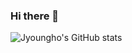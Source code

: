 ### Hi there 👋

![Jyoungho's GitHub stats](https://github-readme-stats.vercel.app/api?username=Jyoungho&show_icons=true&theme=dracula)

<!--
**Jyoungho/Jyoungho** is a ✨ _special_ ✨ repository because its `README.md` (this file) appears on your GitHub profile.

Here are some ideas to get you started:

- 🔭 I’m currently working on ...
- 🌱 I’m currently learning ...
- 👯 I’m looking to collaborate on ...
- 🤔 I’m looking for help with ...
- 💬 Ask me about ...
- 📫 How to reach me: ...
- 😄 Pronouns: ...
- ⚡ Fun fact: ...
-->
